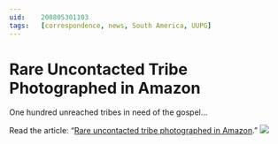 ```yaml
---
uid:	200805301103
tags:   [correspondence, news, South America, UUPG]
---
```

  
# Rare Uncontacted Tribe Photographed in Amazon

One hundred unreached tribes in need of the gospel…

Read the article: “[Rare uncontacted tribe photographed in Amazon](http://www.reuters.com/article/scienceNews/idUSN2938303320080529 "REUTERS/Gleison Miranda-FUNAI/Handout").”
![](https://cmhelmer.com/media/200805301103_1.jpg)

